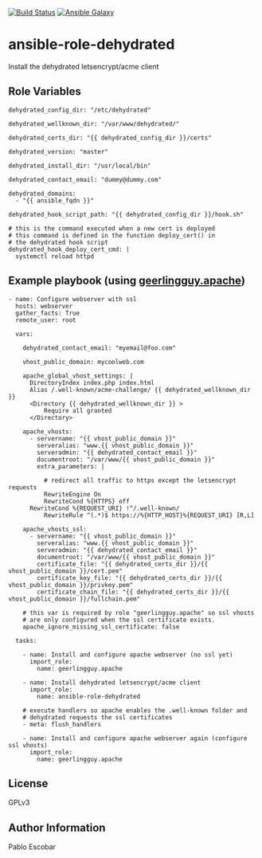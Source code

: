 [![Build Status](https://travis-ci.org/pescobar/ansible-role-dehydrated.svg?branch=master)](https://travis-ci.org/pescobar/ansible-role-dehydrated)
[![Ansible Galaxy](https://img.shields.io/badge/galaxy-pescobar.dehydrated-blue.svg)](https://galaxy.ansible.com/pescobar/dehydrated)

ansible-role-dehydrated
=========

Install the dehydrated letsencrypt/acme client

Role Variables
--------------
```
dehydrated_config_dir: "/etc/dehydrated"

dehydrated_wellknown_dir: "/var/www/dehydrated/"

dehydrated_certs_dir: "{{ dehydrated_config_dir }}/certs"

dehydrated_version: "master"

dehydrated_install_dir: "/usr/local/bin"

dehydrated_contact_email: "dummy@dummy.com"

dehydrated_domains:
  - "{{ ansible_fqdn }}"

dehydrated_hook_script_path: "{{ dehydrated_config_dir }}/hook.sh"

# this is the command executed when a new cert is deployed
# this command is defined in the function deploy_cert() in
# the dehydrated hook script
dehydrated_hook_deploy_cert_cmd: |
  systemctl reload httpd
```

Example playbook (using [geerlingguy.apache](https://galaxy.ansible.com/geerlingguy/apache))
---------------
```
- name: Configure webserver with ssl
  hosts: webserver
  gather_facts: True
  remote_user: root

  vars:

    dehydrated_contact_email: "myemail@foo.com"

    vhost_public_domain: mycoolweb.com

    apache_global_vhost_settings: |
      DirectoryIndex index.php index.html
      Alias /.well-known/acme-challenge/ {{ dehydrated_wellknown_dir }}
      <Directory {{ dehydrated_wellknown_dir }} >
          Require all granted
      </Directory>

    apache_vhosts:
      - servername: "{{ vhost_public_domain }}"
        serveralias: "www.{{ vhost_public_domain }}"
        serveradmin: "{{ dehydrated_contact_email }}"
        documentroot: "/var/www/{{ vhost_public_domain }}"
        extra_parameters: |

          # redirect all traffic to https except the letsencrypt requests
          RewriteEngine On
          RewriteCond %{HTTPS} off
	  RewriteCond %{REQUEST_URI} !^/.well-known/
          RewriteRule ^(.*)$ https://%{HTTP_HOST}%{REQUEST_URI} [R,L]

    apache_vhosts_ssl:
      - servername: "{{ vhost_public_domain }}"
        serveralias: "www.{{ vhost_public_domain }}"
        serveradmin: "{{ dehydrated_contact_email }}"
        documentroot: "/var/www/{{ vhost_public_domain }}"
        certificate_file: "{{ dehydrated_certs_dir }}/{{ vhost_public_domain }}/cert.pem"
        certificate_key_file: "{{ dehydrated_certs_dir }}/{{ vhost_public_domain }}/privkey.pem"
        certificate_chain_file: "{{ dehydrated_certs_dir }}/{{ vhost_public_domain }}/fullchain.pem"

    # this var is required by role "geerlingguy.apache" so ssl vhosts
    # are only configured when the ssl certificate exists.
    apache_ignore_missing_ssl_certificate: false

  tasks:

    - name: Install and configure apache webserver (no ssl yet)
      import_role:
        name: geerlingguy.apache

    - name: Install dehydrated letsencrypt/acme client
      import_role:
        name: ansible-role-dehydrated

    # execute handlers so apache enables the .well-known folder and
    # dehydrated requests the ssl certificates
    - meta: flush_handlers

    - name: Install and configure apache webserver again (configure ssl vhosts)
      import_role:
        name: geerlingguy.apache
```

License
-------

GPLv3

Author Information
------------------

Pablo Escobar
